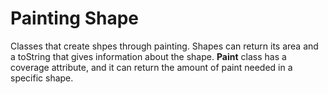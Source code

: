 # Painting Shape

Classes that create shpes through painting. Shapes can return its area and a toString that gives information about the shape. **Paint** class has a coverage attribute, and it can return the amount of paint needed in a specific shape.